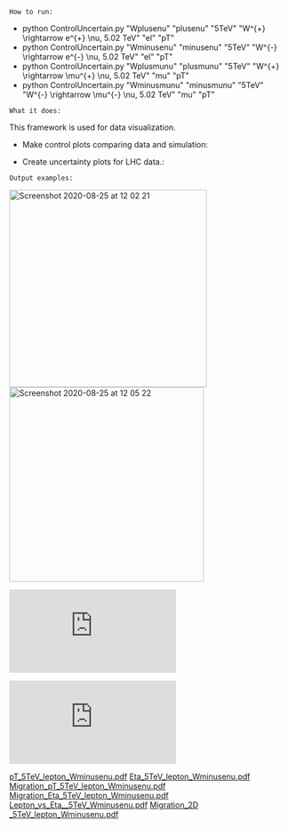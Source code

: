 ```
How to run:
```

-  python ControlUncertain.py  "Wplusenu"   "plusenu"   "5TeV"  "W^{+} \rightarrow e^{+}   \nu,     5.02 TeV" "el" "pT"
-  python ControlUncertain.py  "Wminusenu"  "minusenu"  "5TeV"  "W^{-} \rightarrow e^{-}   \nu,     5.02 TeV" "el" "pT"
-  python ControlUncertain.py  "Wplusmunu"  "plusmunu"  "5TeV"  "W^{+} \rightarrow \mu^{+} \nu,     5.02 TeV" "mu" "pT"
-  python ControlUncertain.py  "Wminusmunu" "minusmunu" "5TeV"  "W^{-} \rightarrow \mu^{-} \nu,     5.02 TeV" "mu" "pT"


```
What it does:
```
This framework is used for data visualization.

- Make control plots comparing data and simulation:

- Create uncertainty plots for LHC data.:

```
Output examples:
```

<img width="355" alt="Screenshot 2020-08-25 at 12 02 21" src="https://user-images.githubusercontent.com/53044514/91161287-dd5f1600-e6ca-11ea-8a8e-8fb64f9df1db.png"> <img width="350" alt="Screenshot 2020-08-25 at 12 05 22" src="https://user-images.githubusercontent.com/53044514/91161628-49417e80-e6cb-11ea-94b2-edb9d4476594.png">

![alt text](https://github.com/AtmaniHicham/Control-Plots-Uncert/files/12181199/pT_5TeV_lepton_Wminusenu.pdf)

![pT_5TeV_lepton_Wminusenu.pdf](https://github.com/AtmaniHicham/Control-Plots-Uncert/files/12181199/pT_5TeV_lepton_Wminusenu.pdf)

[pT_5TeV_lepton_Wminusenu.pdf](https://github.com/AtmaniHicham/Control-Plots-Uncert/files/12181199/pT_5TeV_lepton_Wminusenu.pdf)
[Eta_5TeV_lepton_Wminusenu.pdf](https://github.com/AtmaniHicham/Control-Plots-Uncert/files/12181204/Eta_5TeV_lepton_Wminusenu.pdf)
[Migration_pT_5TeV_lepton_Wminusenu.pdf](https://github.com/AtmaniHicham/Control-Plots-Uncert/files/12181200/Migration_pT_5TeV_lepton_Wminusenu.pdf)
[Migration_Eta_5TeV_lepton_Wminusenu.pdf](https://github.com/AtmaniHicham/Control-Plots-Uncert/files/12181201/Migration_Eta_5TeV_lepton_Wminusenu.pdf)
[Lepton_vs_Eta__5TeV_Wminusenu.pdf](https://github.com/AtmaniHicham/Control-Plots-Uncert/files/12181203/Lepton_vs_Eta__5TeV_Wminusenu.pdf)
[Migration_2D _5TeV_lepton_Wminusenu.pdf](https://github.com/AtmaniHicham/Control-Plots-Uncert/files/12181202/Migration_2D._5TeV_lepton_Wminusenu.pdf)
